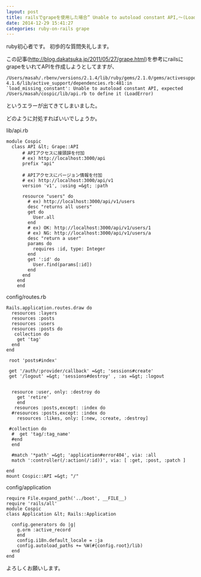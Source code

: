 ```yaml
---
layout: post
title: railsでgrapeを使用した場合” Unable to autoload constant API,〜(LoadError)”というエラー
date: 2014-12-29 15:41:27
categories: ruby-on-rails grape
---
```

<p>ruby初心者です。
初歩的な質問失礼します。</p>

<p>この記事(<a href="http://blog.dakatsuka.jp/2011/05/27/grape.html" rel="nofollow">http://blog.dakatsuka.jp/2011/05/27/grape.html</a>)を参考にrailsにgrapeをいれてAPIを作成しようとしてますが、</p>

```
/Users/masah/.rbenv/versions/2.1.4/lib/ruby/gems/2.1.0/gems/activesupport-4.1.6/lib/active_support/dependencies.rb:481:in `load_missing_constant': Unable to autoload constant API, expected /Users/masah/cospic/lib/api.rb to define it (LoadError)
```

<p>というエラーが出てきてしまいました。</p>

<p>どのように対処すればいいでしょうか。</p>

<p>lib/api.rb</p>

```
module Cospic
  class API &lt; Grape::API
      # APIアクセスに接頭辞を付加
      # ex) http://localhost:3000/api
      prefix "api"

      # APIアクセスにバージョン情報を付加
      # ex) http://localhost:3000/api/v1
      version 'v1', :using =&gt; :path

      resource "users" do
        # ex) http://localhost:3000/api/v1/users
        desc "returns all users"
        get do
          User.all
        end
        # ex) OK: http://localhost:3000/api/v1/users/1
        # ex) NG: http://localhost:3000/api/v1/users/a
        desc "return a user"
        params do
          requires :id, type: Integer
        end
        get ':id' do
          User.find(params[:id])
        end
      end
    end
    end
```

<p>config/routes.rb</p>

```
Rails.application.routes.draw do
  resources :layers
  resources :posts
  resources :users
  resources :posts do
   collection do
    get 'tag'
  end
end

 root 'posts#index'

 get '/auth/:provider/callback' =&gt; 'sessions#create' 
 get '/logout' =&gt; 'sessions#destroy' , :as =&gt; :logout


  resource :user, only: :destroy do
    get 'retire'
    end
   resources :posts,except: :index do   
  #resources :posts,except: :index do
    resources :likes, only: [:new, :create, :destroy]

 #collection do
  #  get 'tag/:tag_name'
  #end
  end

  #match '*path' =&gt; 'application#error404', via: :all
  match ':controller(/:action(/:id))', via: [ :get, :post, :patch ]

end
mount Cospic::API =&gt; "/"
```

<p>config/application</p>

```
require File.expand_path('../boot', __FILE__)
require 'rails/all'
module Cospic
class Application &lt; Rails::Application

  config.generators do |g|
    g.orm :active_record
    end
    config.i18n.default_locale = :ja
    config.autoload_paths += %W(#{config.root}/lib)
  end
end
```

<p>よろしくお願いします。</p>
